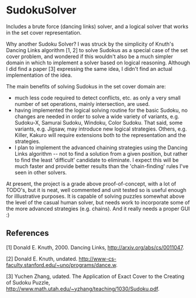 # SudokuSolver
Includes a brute force (dancing links) solver, and a logical solver that works in the set cover representation.

Why another Sudoku Solver? I was struck by the simplicity of Knuth's Dancing Links algorithm [1, 2] to solve Sudokus as a special case of the set cover problem, and wondered if this wouldn't also be a much simpler domain in which to implement a solver based on logical reasoning. Although I did find a paper [3] expressing the same idea, I didn't find an actual implementation of the idea.

The main benefits of solving Sudokus in the set cover domain are:
- much less code required to detect conflicts, etc. as only a very small number of set operations, mainly intersection, are used.
- having implemented the logical solving routine for the basic Sudoku, no changes are needed in order to solve a wide variety of variants, e.g. Sudoku-X, Samurai Sudoku, Windoku, Color Sudoku. That said, some variants, e.g. Jigsaw, may introduce new logical strategies. Others, e.g. Killer, Kakuro will require extensions both to the representation and the strategies.
- I plan to implement the advanced chaining strategies using the Dancing Links algorithm -- not to find a solution from a given position, but rather to find the least 'difficult' candidate to eliminate. I expect this will be much faster and provide better results than the 'chain-finding' rules I've seen in other solvers.

At present, the project is a grade above proof-of-concept, with a lot of TODO's, but it is neat, well commented and unit tested so is useful enough for illlustrative purposes. It is capable of solving puzzles somewhat above the level of the casual human solver, but needs work to incorporate some of the more advanced strategies (e.g. chains). And it really needs a proper GUI :)

## References

[1] Donald E. Knuth, 2000. Dancing Links, http://arxiv.org/abs/cs/0011047.

[2] Donald E. Knuth, undated. http://www-cs-faculty.stanford.edu/~uno/programs/dance.w.

[3] Yuchen Zhang, udated. The Application of Exact Cover to the Creating of Sudoku Puzzle, http://www.math.utah.edu/~yzhang/teaching/1030/Sudoku.pdf.